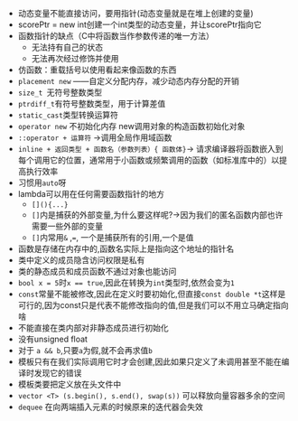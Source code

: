 - 动态变量不能直接访问，要用指针(动态变量就是在堆上创建的变量)
- scorePtr = new int创建一个int类型的动态变量，并让scorePtr指向它
- 函数指针的缺点（C中将函数当作参数传递的唯一方法）
	- 无法持有自己的状态
	- 无法再次经过修饰并使用
- 仿函数：重载括号以使用看起来像函数的东西
- `placement new` ——自定义分配内存，减少动态内存分配的开销
- `size_t `无符号整数类型
- `ptrdiff_t`有符号整数类型，用于计算差值
- `static_cast`类型转换运算符
- `operator new` 不初始化内存    new调用对象的构造函数初始化对象
- `::operator + 运算符` ->调用全局作用域函数 
- `inline + 返回类型 + 函数名（参数列表）{ 函数体}`-> 请求编译器将函数嵌入到每个调用它的位置，通常用于小函数或频繁调用的函数（如标准库中的）以提高执行效率
- 习惯用`auto`呀
- lambda可以用在任何需要函数指针的地方
	- `[](){...}`
	- `[]`内是捕获的外部变量,为什么要这样呢?->因为我们的匿名函数内部也许需要一些外部的变量
	- `[]`内常用`&` ,`=`, 一个是捕获所有的引用,一个是值
- 函数是存储在内存中的,函数名实际上是指向这个地址的指针名
- 类中定义的成员隐含访问权限是私有
- 类的静态成员和成员函数不通过对象也能访问
- `bool x = 5`时`x == true`,因此在转换为`int`类型时,依然会变为`1`
- `const`常量不能被修改,因此在定义时要初始化,但直接`const double *t`这样是可行的,因为const只是代表不能修改指向的值,但是我们可以不用立马确定指向啥
- 不能直接在类内部对非静态成员进行初始化
- 没有unsigned float
- 对于 `a && b`,只要`a`为假,就不会再求值`b`
- 模板只有在我们实际调用它时才会创建,因此如果只定义了未调用甚至不能在编译时发现它的错误 
- 模板类要把定义放在头文件中
- `vector <T> (s.begin(), s.end(), swap(s))` 可以释放向量容器多余的空间
-  `dequee` 在向两端插入元素的时候原来的迭代器会失效